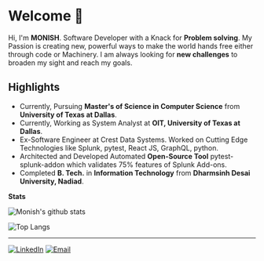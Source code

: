 # Welcome 👋

Hi, I'm <b>MONISH</b>. Software Developer with a Knack for **Problem solving**. My Passion is creating new, powerful ways to make the world hands free either through code or Machinery. I am always looking for **new challenges** to broaden my sight and reach my goals.

## Highlights

- Currently, Pursuing **Master's of Science in Computer Science** from  **University of Texas at Dallas**.
- Currently, Working as System Analyst at **OIT, University of Texas at Dallas**. 
- Ex-Software Engineer at Crest Data Systems. Worked on Cutting Edge Technologies like Splunk, pytest, React JS, GraphQL, python.
- Architected and Developed Automated **Open-Source Tool** pytest-splunk-addon which validates 75% features of Splunk Add-ons.
- Completed **B. Tech.** in **Information Technology** from **Dharmsinh Desai University, Nadiad**.

**Stats**

![Monish's github stats](https://github-readme-stats.vercel.app/api?username=monishshah18&show_icons=true&theme=dark)

![Top Langs](https://github-readme-stats.vercel.app/api/top-langs/?username=monishshah18&layout=compact&theme=dark)



---

<a href="https://www.linkedin.com/in/monish-shah18/" target="_blank"><img src="https://img.shields.io/badge/LinkedIn-0077B5?style=for-the-badge&logo=linkedin&logoColor=white" alt="LinkedIn"></a>
<a href="mailto:monishshah16@gmail.com" target="_blank"><img src="https://img.shields.io/badge/Gmail-D14836?style=for-the-badge&logo=gmail&logoColor=white" alt="Email"></a>
